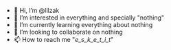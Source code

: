 - 👋 Hi, I’m @lilzak
- 👀 I’m interested in everything and specially "nothing"
- 🌱 I’m currently learning everything about nothing
- 💞️ I’m looking to collaborate on nothing
- 📫 How to reach me "_e_s_k_e_t_i_t_"

<!---
lilzak/lilzak is a ✨ special ✨ repository because its `README.md` (this file) appears on your GitHub profile.
You can click the Preview link to take a look at your changes.
--->
